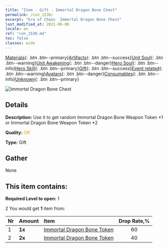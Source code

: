 ```yaml
---
title: "Item - Gift - Immortal Dragon Bone Chest"
permalink: /con_1530/
excerpt: "Era of Chaos  Immortal Dragon Bone Chest"
last_modified_at: 2021-06-08
locale: en
ref: "con_1530.md"
toc: false
classes: wide
---
```

 [Materials](/Items/){: .btn .btn--primary}[Artifacts](/Items/Artifacts/){: .btn .btn--success}[Unit Soul](/Items/UnitSoul/){: .btn .btn--warning}[Unit Awakening](/Items/UnitAwakening/){: .btn .btn--danger}[Hero Soul](/Items/HeroSoul/){: .btn .btn--info}[Hero Skill](/Items/HeroSkill/){: .btn .btn--primary}[Gift](/Items/Gift/){: .btn .btn--success}[Event related](/Items/Events/){: .btn .btn--warning}[Avatars](/Items/Avatars/){: .btn .btn--danger}[Consumables](/Items/Consumables/){: .btn .btn--info}[Unknown](/Items/Unknown/){: .btn .btn--primary}

 ![Immortal Dragon Bone Chest](/images/t/i_907144.png)

## Details
 **Description:** Use it to get random Immortal Dragon Bone Weapon Token *1 or Immortal Dragon Bone Weapon Token *2

 **Quality:** <span style="color: #FF8C00">OK</span>

 **Type:** Gift

## Gather

  None

## This item contains:

 **Required Level to open:** 1

 2 You would get **1** item  from:

  | Nr | Amount |     Item    | Drop Rate,% |
  |:---|:-------|:------------|:---------:|
  | 1 |  **1x** | [Immortal Dragon Bone Token](/Items/con_980/) | 60 | 
  | 2 |  **2x** | [Immortal Dragon Bone Token](/Items/con_980/) | 40 | 
